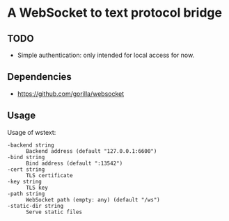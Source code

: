 # A WebSocket to text protocol bridge

## TODO

* Simple authentication: only intended for local access for now.

## Dependencies

* https://github.com/gorilla/websocket

## Usage

Usage of wstext:

    -backend string
          Backend address (default "127.0.0.1:6600")
    -bind string
          Bind address (default ":13542")
    -cert string
          TLS certificate
    -key string
          TLS key
    -path string
          WebSocket path (empty: any) (default "/ws")
    -static-dir string
          Serve static files
